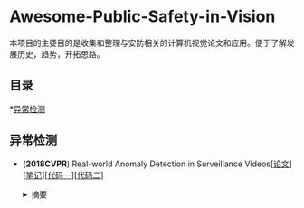# Awesome-Public-Safety-in-Vision
本项目的主要目的是收集和整理与安防相关的计算机视觉论文和应用。便于了解发展历史，趋势，开拓思路。



## 目录

*[异常检测](#异常检测)



## 异常检测
- <a name=""></a> (**2018CVPR**) Real-world Anomaly Detection in Surveillance Videos[[论文](https://arxiv.org/abs/1801.04264)][[笔记](https://baijiahao.baidu.com/s?id=1595426742680707340&wfr=spider&for=pc)][[代码一](https://github.com/abhay97ps/Anomaly-Detection-in-Surveillance-Videos)][[代码二](https://github.com/kanwalkumar/Real-World-Anomaly-Detection)]<br>

  <p style="text-indent:2em"></p><details>
  <summary>摘要</summary>
  任务：自动识别视频中是否存在异常事件，但并没有检测具体属于什么异常，结果只是某一帧是异常的<br>新提出数据集UCF-Crime包括：1900段视频，每段视频平均7247帧，数据集总长度128小时<br>数据集中的异常事件包括：Abuse, arrest, arson, assault, accident, burglary, fighting, robbery <br>

  </details>

  ​


